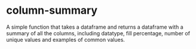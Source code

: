 # column-summary

A simple function that takes a dataframe and returns a dataframe with a summary of all the columns,
including datatype, fill percentage, number of unique values and examples of common values.
